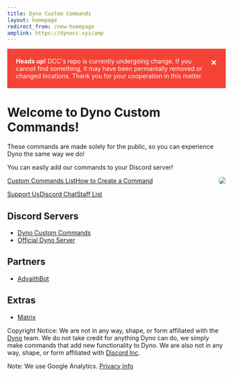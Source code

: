```yaml
---
title: Dyno Custom Commands
layout: homepage
redirect_from: /new-homepage
amplink: https://dynocc.xyz/amp
---
```


<div style="padding: 20px; background-color: #f44336; color: white; margin-bottom: 15px;">
  <span style="margin-left: 15px; color: white; font-weight: bold; float: right; font-size: 22px; line-height: 20px; cursor: pointer; transition: 0.3s;" onclick="this.parentElement.style.display='none';">&times;</span> 
  <strong>Heads up!</strong> DCC's repo is currently undergoing change. If you cannot find something, it may have been permantally removed or changed locations. Thank you for your cooperation in this matter. 
</div>

# Welcome to Dyno Custom Commands!
  
These commands are made solely for the public, so you can experience Dyno the same way we do! 

You can easily add our commands to your Discord server!

<a href="chat"><img src="https://discordapp.com/api/guilds/333058206198661132/embed.png?style=banner3" style="float: right; border-radius: 5px"></a>


<a href="Command List" class="dcc-button">Custom Commands List</a><span class="divider"></span><a href="CreateOwn" class="dcc-button">How to Create a Command</a>

<a href="SupportUs" class="dcc-button">Support Us</a><span class="divider"></span><a href="chat" class="dcc-button">Discord Chat</a><span class="divider"></span><a href="staff" class="dcc-button">Staff List</a>


## Discord Servers
* [Dyno Custom Commands](https://discord.gg/D3K3Fqz)
* [Official Dyno Server](https://discord.gg/dyno)

## Partners
* [AdvaithBot](https://advaithbot.com)

## Extras
* [Matrix](bored)

Copyright Notice: We are not in any way, shape, or form affiliated with the [Dyno](https://dyno.gg) team. We do not take credit for anything Dyno can do, we simply make commands that add new functionality to Dyno. We are also not in any way, shape, or form affiliated with [Discord Inc](https://discord.gg).

Note: We use Google Analytics. [Privacy Info](https://policies.google.com/technologies/partner-sites)
